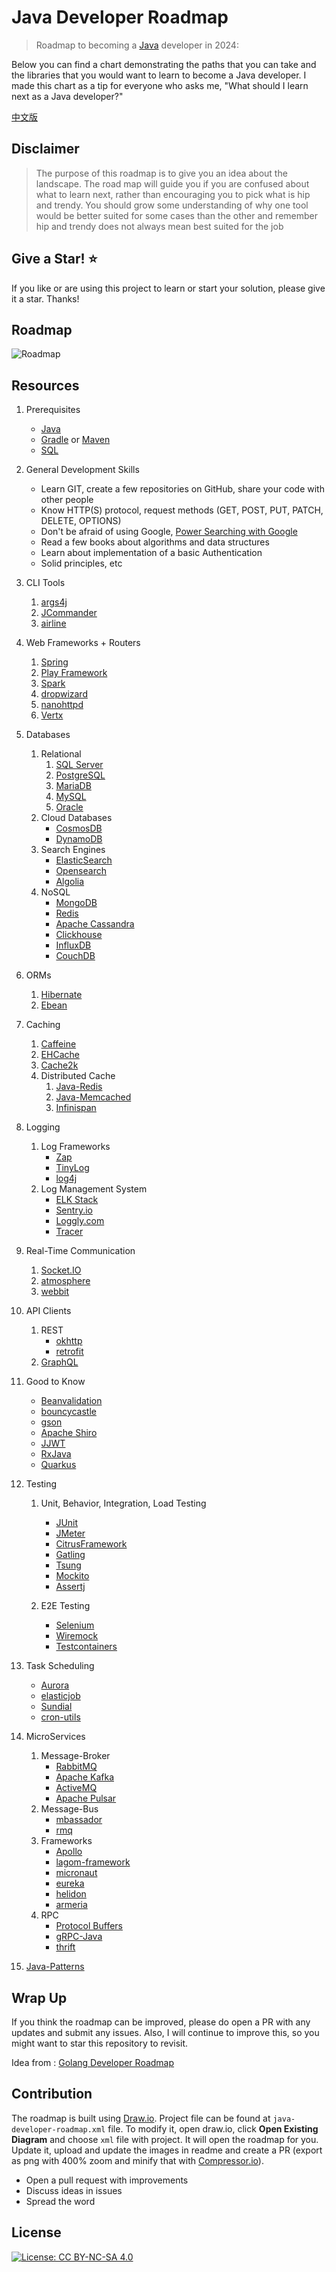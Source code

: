 # Java Developer Roadmap

> Roadmap to becoming a [Java](https://g.co/kgs/bzeRda) developer in 2024:

Below you can find a chart demonstrating the paths that you can take and the libraries that you would want to learn to
become a Java developer. I made this chart as a tip for everyone who asks me, "What should I learn next as a Java
developer?"

[中文版](./i18n/zh-CN/ReadMe-zh-CN.md)

## Disclaimer

> The purpose of this roadmap is to give you an idea about the landscape. The road map will guide you if you are
> confused about what to learn next, rather than encouraging you to pick what is hip and trendy. You should grow some
> understanding of why one tool would be better suited for some cases than the other and remember hip and trendy does
> not
> always mean best suited for the job

## Give a Star! :star:

If you like or are using this project to learn or start your solution, please give it a star. Thanks!

## Roadmap

![Roadmap](java-developer-roadmap.png)

## Resources

1. Prerequisites

    - [Java](https://www.java.com/en/download/)
    - [Gradle](https://gradle.org/)
      or [Maven](https://maven.apache.org/)
    - [SQL](https://www.w3schools.com/sql/default.asp)

2. General Development Skills

    - Learn GIT, create a few repositories on GitHub, share your code with other people
    - Know HTTP(S) protocol, request methods (GET, POST, PUT, PATCH, DELETE, OPTIONS)
    - Don't be afraid of using Google, [Power Searching with Google](http://www.powersearchingwithGoogle.com/)
    - Read a few books about algorithms and data structures
    - Learn about implementation of a basic Authentication
    - Solid principles, etc

3. CLI Tools
    1. [args4j](http://args4j.kohsuke.org/)
    2. [JCommander](http://jcommander.org/)
    3. [airline](https://github.com/airlift/airline)

4. Web Frameworks + Routers

    1. [Spring](https://spring.io/)
    2. [Play Framework](https://www.playframework.com/)
    3. [Spark](http://sparkjava.com/)
    4. [dropwizard](https://www.dropwizard.io/en/stable/)
    5. [nanohttpd](https://github.com/NanoHttpd/nanohttpd)
    6. [Vertx](https://vertx.io/)

5. Databases

    1. Relational
        1. [SQL Server](https://www.microsoft.com/en-us/sql-server/sql-server-2017)
        2. [PostgreSQL](https://www.postgresql.org/)
        3. [MariaDB](https://mariadb.org/)
        4. [MySQL](https://www.mysql.com/)
        5. [Oracle](https://www.oracle.com/database/)
    2. Cloud Databases
        - [CosmosDB](https://docs.microsoft.com/en-us/azure/cosmos-db)
        - [DynamoDB](https://aws.amazon.com/dynamodb/)
    3. Search Engines
        - [ElasticSearch](https://www.elastic.co/)
        - [Opensearch](https://opensearch.org/)
        - [Algolia](https://www.algolia.com/)
    4. NoSQL
        - [MongoDB](https://www.monJavadb.com/)
        - [Redis](https://redis.io/)
        - [Apache Cassandra](http://cassandra.apache.org/)
        - [Clickhouse](https://clickhouse.com/)
        - [InfluxDB](https://www.influxdata.com/)
        - [CouchDB](http://couchdb.apache.org/)

6. ORMs

    1. [Hibernate](https://hibernate.org/)
    2. [Ebean](https://ebean.io/)

7. Caching

    1. [Caffeine](https://github.com/ben-manes/caffeine)
    2. [EHCache](http://www.ehcache.org/)
    3. [Cache2k](https://cache2k.org/)
    4. Distributed Cache
        1. [Java-Redis](https://github.com/xetorthio/jedis)
        2. [Java-Memcached](https://redislabs.com/lp/memcached-java/)
        3. [Infinispan](http://infinispan.org/)

8. Logging

    1. Log Frameworks
        - [Zap](https://github.com/uber-Java/zap)
        - [TinyLog](http://www.tinylog.org/)
        - [log4j](https://logging.apache.org/log4j)
    2. Log Management System
        - [ELK Stack](https://www.elastic.co/what-is/elk-stack)
        - [Sentry.io](http://sentry.io)
        - [Loggly.com](https://loggly.com)
        - [Tracer](https://github.com/zalando/tracer)

9. Real-Time Communication
    1. [Socket.IO](https://socket.io/)
    2. [atmosphere](https://github.com/Atmosphere/atmosphere)
    3. [webbit](https://github.com/webbit/webbit)

10. API Clients

    1. REST
        - [okhttp](https://square.github.io/okhttp/)
        - [retrofit](https://square.github.io/retrofit/)
    2. [GraphQL](https://graphql.org/)

11. Good to Know

    - [Beanvalidation](https://beanvalidation.org/)
    - [bouncycastle](https://www.bouncycastle.org/java.html)
    - [gson](https://github.com/google/gson)
    - [Apache Shiro](https://shiro.apache.org/)
    - [JJWT](https://github.com/jwtk/jjwt)
    - [RxJava](https://github.com/ReactiveX/RxJava)
    - [Quarkus](https://quarkus.io/)

12. Testing

    1. Unit, Behavior, Integration, Load Testing
        - [JUnit](http://junit.org/)
        - [JMeter](https://jmeter.apache.org/)
        - [CitrusFramework](https://citrusframework.org/)
        - [Gatling](https://gatling.io/)
        - [Tsung](http://tsung.erlang-projects.org/)
        - [Mockito](https://site.mockito.org/)
        - [Assertj](https://joel-costigliola.github.io/assertj)

    2. E2E Testing
        - [Selenium](https://github.com/tebeka/selenium)
        - [Wiremock](https://wiremock.org/)
        - [Testcontainers](https://testcontainers.com/)

13. Task Scheduling

    - [Aurora](https://aurora.apache.org/)
    - [elasticjob](https://github.com/elasticjob/elastic-job-lite)
    - [Sundial](https://github.com/knowm/Sundial)
    - [cron-utils](https://github.com/jmrozanec/cron-utils)

14. MicroServices

    1. Message-Broker
        - [RabbitMQ](https://www.rabbitmq.com/tutorials/tutorial-one-javascript.html)
        - [Apache Kafka](https://www.npmjs.com/package/kafka-node)
        - [ActiveMQ](https://github.com/apache/activemq)
        - [Apache Pulsar](https://pulsar.apache.org/)
    2. Message-Bus
        - [mbassador](https://github.com/bennidi/mbassador)
        - [rmq](https://github.com/xetorthio/rmq)
    3. Frameworks
        - [Apollo](https://spotify.github.io/apollo/)
        - [lagom-framework](https://www.lightbend.com/lagom-framework)
        - [micronaut](https://micronaut.io/)
        - [eureka](https://github.com/Netflix/eureka)
        - [helidon](https://helidon.io/#/)
        - [armeria](https://github.com/line/armeria)
    4. RPC
        - [Protocol Buffers](https://github.com/protocolbuffers/protobuf)
        - [gRPC-Java](https://github.com/grpc/grpc-java)
        - [thrift](https://thrift.apache.org/)

15. [Java-Patterns](https://github.com/iluwatar/java-design-patterns)

## Wrap Up

If you think the roadmap can be improved, please do open a PR with any updates and submit any issues. Also, I will
continue to improve this, so you might want to star this repository to revisit.

Idea from : [Golang Developer Roadmap](https://github.com/Alikhll/golang-developer-roadmap)

## Contribution

The roadmap is built using [Draw.io](https://www.draw.io/). Project file can be found at `java-developer-roadmap.xml`
file. To modify it, open draw.io, click **Open Existing Diagram** and choose `xml` file with project. It will open the
roadmap for you. Update it, upload and update the images in readme and create a PR (export as png with 400% zoom and
minify that with [Compressor.io](https://compressor.io/compress)).

- Open a pull request with improvements
- Discuss ideas in issues
- Spread the word

## License

[![License: CC BY-NC-SA 4.0](https://img.shields.io/badge/License-CC%20BY--NC--SA%204.0-lightgrey.svg)](https://creativecommons.org/licenses/by-nc-sa/4.0/)